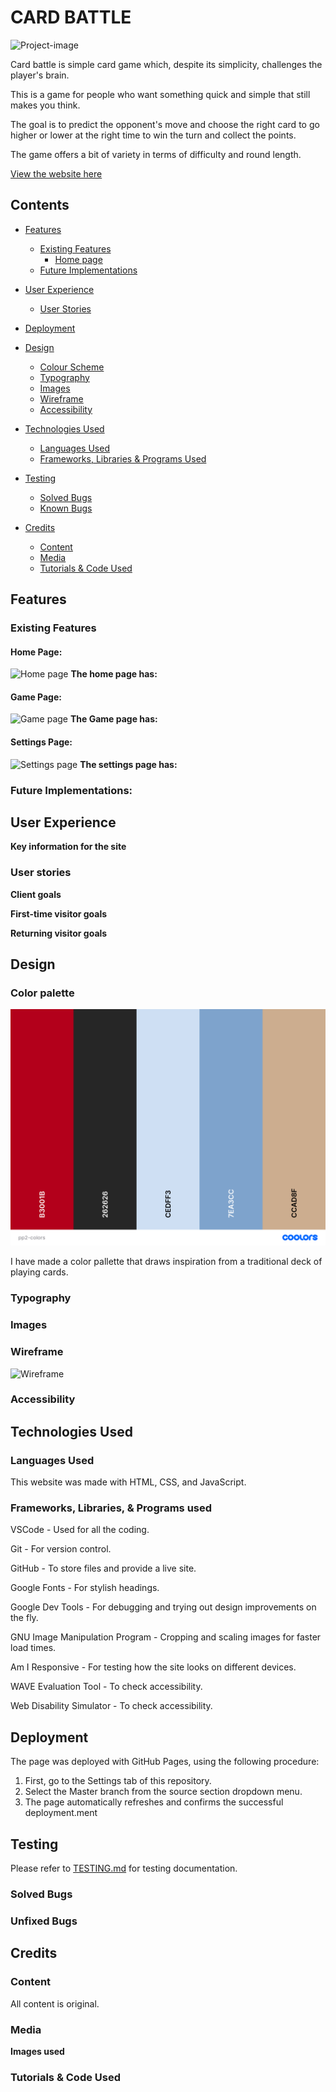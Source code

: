 # CARD BATTLE

![Project-image]()

Card battle is simple card game which, despite its simplicity, challenges the player's brain.

This is a game for people who want something quick and simple that still makes you think.

The goal is to predict the opponent's move and choose the right card to go higher or lower at the right time to win the turn and collect the points.

The game offers a bit of variety in terms of difficulty and round length.

[View the website here]()

## Contents

* [Features](#Features)
  * [Existing Features](#existing-features)
    * [Home page](#home-page)
  * [Future Implementations](#future-implementations)

* [User Experience](#User-Experience)
  * [User Stories](#User-Stories)

* [Deployment](#Deployment)

* [Design](#Design)
  * [Colour Scheme](#Colour-Scheme)
  * [Typography](#Typography)
  * [Images](#Images)
  * [Wireframe](#wireframe)
  * [Accessibility](#Accessibility)

* [Technologies Used](#Technologies-Used)
  * [Languages Used](#Languages-Used)
  * [Frameworks, Libraries & Programs Used](#frameworks-libraries--programs-used)

* [Testing](#Testing)
  * [Solved Bugs](#solved-bugs)
  * [Known Bugs](#unfixed-bugs)
  
* [Credits](#Credits)
  * [Content](#Content)
  * [Media](#Media)
  * [Tutorials & Code Used](#tutorials--code-used)

## Features

### Existing Features

#### Home Page:
![Home page]()
__The home page has:__

#### Game Page:
![Game page]()
__The Game page has:__

#### Settings Page:
![Settings page]()
__The settings page has:__

### Future Implementations:

## User Experience

__Key information for the site__


### User stories

__Client goals__

__First-time visitor goals__


__Returning visitor goals__


## Design

### Color palette

![Color Palette](pp2-colors.png)

I have made a color pallette that draws inspiration from a traditional deck of playing cards.

### Typography

### Images


### Wireframe

![Wireframe]()

### Accessibility

## Technologies Used

### Languages Used

This website was made with HTML, CSS, and JavaScript.

### Frameworks, Libraries, & Programs used

VSCode - Used for all the coding.

Git - For version control.

GitHub - To store files and provide a live site.

Google Fonts - For stylish headings.

Google Dev Tools - For debugging and trying out design improvements on the fly.

GNU Image Manipulation Program - Cropping and scaling images for faster load times.

Am I Responsive - For testing how the site looks on different devices.

WAVE Evaluation Tool - To check accessibility.

Web Disability Simulator - To check accessibility.

## Deployment

The page was deployed with GitHub Pages, using the following procedure:
1. First, go to the Settings tab of this repository.
2. Select the Master branch from the source section dropdown menu.
3. The page automatically refreshes and confirms the successful deployment.ment

## Testing

Please refer to [TESTING.md](TESTING.md) for testing documentation.

### Solved Bugs


### Unfixed Bugs

## Credits

### Content

All content is original.

### Media

**Images used**

### Tutorials & Code Used


